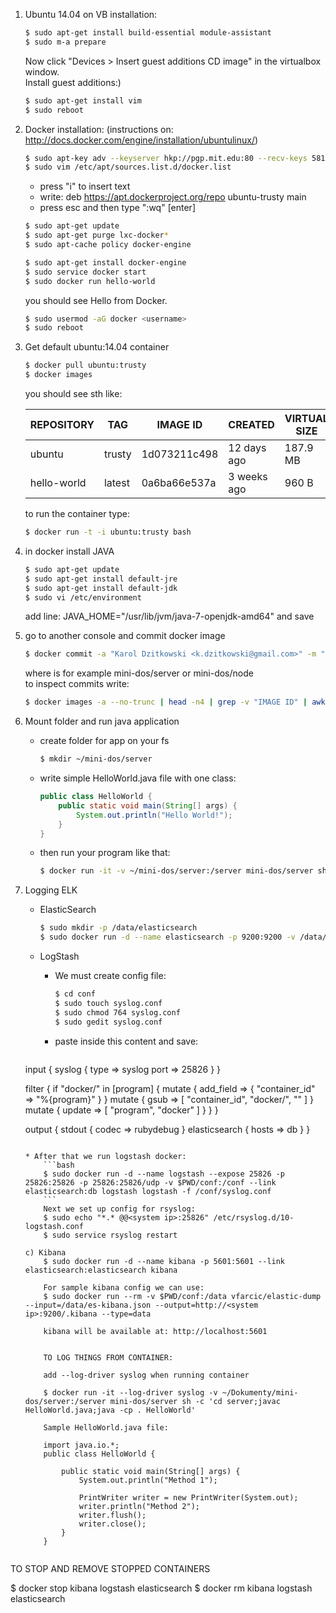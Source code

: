 1. Ubuntu 14.04 on VB installation:

   ```bash
   $ sudo apt-get install build-essential module-assistant
   $ sudo m-a prepare
   ```
   
   Now click "Devices > Insert guest additions CD image" in the virtualbox window.    
   Install guest additions:)
	
   ```bash
   $ sudo apt-get install vim
   $ sudo reboot
   ```
2. Docker installation: (instructions on: http://docs.docker.com/engine/installation/ubuntulinux/)

   ```bash
   $ sudo apt-key adv --keyserver hkp://pgp.mit.edu:80 --recv-keys 58118E89F3A912897C070ADBF76221572C52609D
   $ sudo vim /etc/apt/sources.list.d/docker.list
   ```
   
   * press "i" to insert text
   * write: deb https://apt.dockerproject.org/repo ubuntu-trusty main
   * press esc and then type ":wq" [enter]

   ```bash
   $ sudo apt-get update
   $ sudo apt-get purge lxc-docker*
   $ sudo apt-cache policy docker-engine
   ```
   ```bash
   $ sudo apt-get install docker-engine
   $ sudo service docker start
   $ sudo docker run hello-world
   ```

   you should see Hello from Docker.

   ```bash
   $ sudo usermod -aG docker <username>
   $ sudo reboot
   ```
3. Get default ubuntu:14.04 container

   ```bash
   $ docker pull ubuntu:trusty
   $ docker images
   ```
   you should see sth like:

   |REPOSITORY      |    TAG       |          IMAGE ID     |       CREATED      |       VIRTUAL SIZE |
   |----------------|--------------|-----------------------|--------------------|-----------------|
   |ubuntu        |      trusty      |        1d073211c498     |   12 days ago      |   187.9 MB	 |
   |hello-world    |     latest       |       0a6ba66e537a      |  3 weeks ago       |  960 B	 |

   to run the container type:
   
   ```bash
   $ docker run -t -i ubuntu:trusty bash
   ```

4. in docker install JAVA

   ```bash
   $ sudo apt-get update
   $ sudo apt-get install default-jre
   $ sudo apt-get install default-jdk
   $ sudo vi /etc/environment
   ```

   add line: JAVA_HOME="/usr/lib/jvm/java-7-openjdk-amd64" and save

5. go to another console and commit docker image

   ```bash
   $ docker commit -a "Karol Dzitkowski <k.dzitkowski@gmail.com>" -m "Initial docker image for DOS project on MINI (Warsaw University of Technology" <image id> <repository name>
   ```
   
   where <repository name> is for example mini-dos/server or mini-dos/node     
   to inspect commits write:

   ```bash
   $ docker images -a --no-trunc | head -n4 | grep -v "IMAGE ID" | awk '{ print $3 }' | xargs docker inspect
   ```

6. Mount folder and run java application
   * create folder for app on your fs

      ```bash
      $ mkdir ~/mini-dos/server
      ```

   * write simple HelloWorld.java file with one class:
      ```java
      public class HelloWorld {
          public static void main(String[] args) {
              System.out.println("Hello World!");
          }
      }
      ```

   * then run your program like that:
      ```bash
      $ docker run -it -v ~/mini-dos/server:/server mini-dos/server sh -c 'cd server;javac HelloWorld.java;java -cp . HelloWorld'
      ```

7. Logging ELK
   * ElasticSearch
      ```bash	
      $ sudo mkdir -p /data/elasticsearch
      $ sudo docker run -d --name elasticsearch -p 9200:9200 -v /data/elasticsearch:/usr/share/elasticsearch/data elasticsearch -Des.network.host=0.0.0.0
      ```
      
   * LogStash
      * We must create config file:
         ```bash
         $ cd conf
         $ sudo touch syslog.conf
         $ sudo chmod 764 syslog.conf
         $ sudo gedit syslog.conf
         ```
      * paste inside this content and save:
         ```
	input {
	  syslog {
	    type => syslog
	    port => 25826
	  }
	}
	 
	filter {
	  if "docker/" in [program] {
	    mutate {
	      add_field => {
	        "container_id" => "%{program}"
	      }
	    }
	    mutate {
	      gsub => [
	        "container_id", "docker/", ""
	      ]
	    }
	    mutate {
	      update => [
	        "program", "docker"
	      ]
	    }
	  }
	}
	 
	output {
	  stdout {
	    codec => rubydebug
	  }
	  elasticsearch {
	    hosts => db
	  }
	}
	```
		
	* After that we run logstash docker:
		```bash	
		$ sudo docker run -d --name logstash --expose 25826 -p 25826:25826 -p 25826:25826/udp -v $PWD/conf:/conf --link elasticsearch:db logstash logstash -f /conf/syslog.conf
		```
		Next we set up config for rsyslog:
		$ sudo echo "*.* @@<system ip>:25826" /etc/rsyslog.d/10-logstash.conf
		$ sudo service rsyslog restart

	c) Kibana
		$ sudo docker run -d --name kibana -p 5601:5601 --link elasticsearch:elasticsearch kibana
		
		For sample kibana config we can use:
		$ sudo docker run --rm -v $PWD/conf:/data vfarcic/elastic-dump --input=/data/es-kibana.json --output=http://<system ip>:9200/.kibana --type=data

		kibana will be available at: http://localhost:5601


		TO LOG THINGS FROM CONTAINER:

		add --log-driver syslog when running container

		$ docker run -it --log-driver syslog -v ~/Dokumenty/mini-dos/server:/server mini-dos/server sh -c 'cd server;javac HelloWorld.java;java -cp . HelloWorld'

		Sample HelloWorld.java file:

		import java.io.*;
		public class HelloWorld {

		    public static void main(String[] args) {
		        System.out.println("Method 1");

		        PrintWriter writer = new PrintWriter(System.out);
		        writer.println("Method 2");
		        writer.flush();
		        writer.close();
		    }
		}


TO STOP AND REMOVE STOPPED CONTAINERS

$ docker stop kibana logstash elasticsearch
$ docker rm kibana logstash elasticsearch
